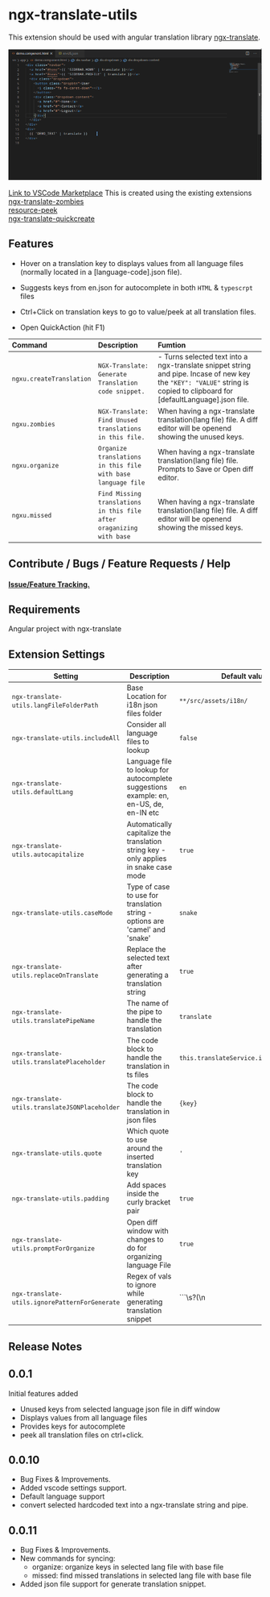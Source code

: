 # ngx-translate-utils

This extension should be used with angular translation library [ngx-translate](https://github.com/ngx-translate/core).  


![Demo](assets/rdp.gif) 

[Link to VSCode Marketplace](https://marketplace.visualstudio.com/items?itemName=nikhilgoud.ngx-translate-utils)
This is created using the existing extensions  
[ngx-translate-zombies](https://github.com/seveves/ngx-translate-zombies)  
[resource-peek](https://github.com/Hademar/resource-peek/)  
[ngx-translate-quickcreate](https://github.com/NextFaze/ngx-translate-quickcreate)
 

## Features

- Hover on a translation key to displays values from all language files (normally located in a [language-code].json file). 
- Suggests keys from en.json for autocomplete in both ```HTML``` & ```typescrpt``` files 
- Ctrl+Click on translation keys to go to value/peek at all translation files.

- Open QuickAction (hit F1)

|Command|Description|Fumtion|
|:---|:---|:---|
|```ngxu.createTranslation``` | ```NGX-Translate: Generate Translation code snippet.```|- Turns selected text into a ngx-translate snippet string and pipe. Incase of new key the ```"KEY": "VALUE"``` string is copied to clipboard for [defaultLanguage].json file.|
|```ngxu.zombies``` |```NGX-Translate: Find Unused translations in this file.``` |When having a ngx-translate translation(lang file) file. A diff editor will be openend showing the unused keys.|
|```ngxu.organize``` |```Organize translations in this file with base language file```|When having a ngx-translate translation(lang file) file. Prompts to Save or Open diff editor.|
|```ngxu.missed``` |```Find Missing translations in this file after oraganizing with base```|When having a ngx-translate translation(lang file) file. A diff editor will be openend showing the missed keys.|{:.table-striped}  


## Contribute / Bugs / Feature Requests / Help

#### [Issue/Feature Tracking.](https://github.com/nikhilgoud/ngx-translate-utils/pulls)

## Requirements

Angular project with ngx-translate

## Extension Settings

|Setting|Description|Default value|
|---|---|---|
|```ngx-translate-utils.langFileFolderPath```|Base Location for i18n json files folder|```**/src/assets/i18n/```|  
|```ngx-translate-utils.includeAll```|Consider all language files to lookup|```false```|
|```ngx-translate-utils.defaultLang```|Language file to lookup for autocomplete suggestions example: en, en-US, de, en-IN etc|```en```|
|```ngx-translate-utils.autocapitalize```|Automatically capitalize the translation string key - only applies in snake case mode|```true```|
|```ngx-translate-utils.caseMode```|Type of case to use for translation string - options are 'camel' and 'snake'|```snake```|
|```ngx-translate-utils.replaceOnTranslate```|Replace the selected text after generating a translation string|```true```|
|```ngx-translate-utils.translatePipeName```|The name of the pipe to handle the translation|```translate```|
|```ngx-translate-utils.translatePlaceholder```|The code block to handle the translation in ts files|```this.translateService.instant({key})```|
|```ngx-translate-utils.translateJSONPlaceholder```|The code block to handle the translation in json files|```{key}```|
|```ngx-translate-utils.quote```|Which quote to use around the inserted translation key|```'```|
|```ngx-translate-utils.padding```|Add spaces inside the curly bracket pair|```true```|
|```ngx-translate-utils.promptForOrganize```|Open diff window with changes to do for organizing language File|```true```
|```ngx-translate-utils.ignorePatternForGenerate```|Regex of vals to ignore while generating translation snippet|```\\s?(\\n|<br>|<html>|<\\/html>|\\s)\\s?```|


## Release Notes

## 0.0.1  
Initial features added
- Unused keys from selected language json file in diff window  
- Displays values from all language files  
- Provides keys for autocomplete
- peek all translation files on ctrl+click.

## 0.0.10
- Bug Fixes & Improvements.
- Added vscode settings support.
- Default language support
- convert selected hardcoded text into a ngx-translate string and pipe.

## 0.0.11
- Bug Fixes & Improvements.
- New commands for syncing: 
    - organize: organize keys in selected lang file with base file
    - missed: find missed translations in selected lang file with base file
- Added json file support for generate translation snippet.


